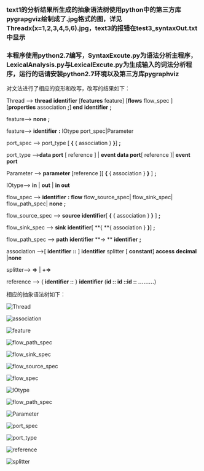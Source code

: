 ### 	text1的分析结果所生成的抽象语法树使用python中的第三方库pygrapgviz绘制成了.jpg格式的图，详见Threadx(x=1,2,3,4,5,6).jpg，text3的报错在test3_syntaxOut.txt中显示
### 	本程序使用python2.7编写，SyntaxExcute.py为语法分析主程序，LexicalAnalysis.py与LexicalExcute.py为生成输入的词法分析程序，运行的话请安装python2.7环境以及第三方库pygraphviz



对文法进行了相应的变形和改写，改写的结果如下：

Thread --> **thread** **identifier** \[**features** feature\] \[**flows** flow_spec \] \[**properties** association **;**\] **end** **identifier**  **;**

feature--> **none** **;**

feature-->  **identifier** **:** IOtype port_spec|Parameter

port_spec --> port_type [ **{** { association } **}**] **;**

port_type -->**data port** [ reference ] | **event data port**[ reference ]| **event port**

Parameter --> **parameter** \[reference \][ **{** { association } **}** ] **;**

IOtype--> **in** | **out** | **in out** 

flow_spec --> **identifier** **:** **flow** flow_source_spec| flow_sink_spec| flow_path_spec| **none** **;**

flow_source_spec --> **source** **identifier**[ **{** { association } **}** ] **;**

flow_sink_spec --> **sink** **identifier**[ **{ **{ association } **}**] **;**

flow_path_spec --> **path** **identifier** **-> ** **identifier** **;**

association -->[ **identifier** **::** ] **identifier** splitter [ **constant**] **access** **decimal** |**none**

splitter--> **=>** | **+=>** 

reference --> { **identifier ::** }  **identifier** (**id :: id ::id :: ………**)

相应的抽象语法树如下：

![Thread](https://raw.githubusercontent.com/comma01/PythonCompiler/master/Syntax/SyntaxTree/Thread.png)

![association](https://raw.githubusercontent.com/comma01/PythonCompiler/master/Syntax/SyntaxTree/association.png)

![feature](https://raw.githubusercontent.com/comma01/PythonCompiler/master/Syntax/SyntaxTree/feature.png)

![flow_path_spec](https://raw.githubusercontent.com/comma01/PythonCompiler/master/Syntax/SyntaxTree/flow_path_spec.png)

![flow_sink_spec](https://raw.githubusercontent.com/comma01/PythonCompiler/master/Syntax/SyntaxTree/flow_sink_spec.png)

![flow_source_spec](https://raw.githubusercontent.com/comma01/PythonCompiler/master/Syntax/SyntaxTree/flow_source_spec.png)

![flow_spec](https://raw.githubusercontent.com/comma01/PythonCompiler/master/Syntax/SyntaxTree/flow_spec.png)

![IOtype](https://raw.githubusercontent.com/comma01/PythonCompiler/master/Syntax/SyntaxTree/IOtype.png)

![flow_path_spec](https://raw.githubusercontent.com/comma01/PythonCompiler/master/Syntax/SyntaxTree/flow_path_spec.png)

![Parameter](https://raw.githubusercontent.com/comma01/PythonCompiler/master/Syntax/SyntaxTree/Parameter.png)

![port_spec](https://raw.githubusercontent.com/comma01/PythonCompiler/master/Syntax/SyntaxTree/port_spec.png)

![port_type](https://raw.githubusercontent.com/comma01/PythonCompiler/master/Syntax/SyntaxTree/port_type.png)

![reference](https://raw.githubusercontent.com/comma01/PythonCompiler/master/Syntax/SyntaxTree/reference.png)

![splitter](https://raw.githubusercontent.com/comma01/PythonCompiler/master/Syntax/SyntaxTree/splitter.png)


